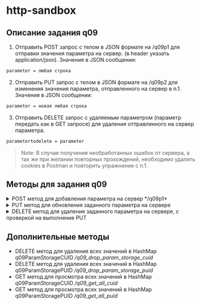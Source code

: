 # http-sandbox

## Описание задания q09
1. Отправить POST запрос с телом в JSON формате на /q09p1 для отправки значения параметра на сервер.
   (в header указать application/json).
   Значения в JSON сообщении:
```sh
parameter = любая строка
```
2. Отправить PUT запрос с телом в JSON формате на /q09p2 для изменения значения параметра, отправленного на сервер в п.1.
   Значения в JSON сообщении:
```sh
parameter = новая любая строка
```
3. Отправить DELETE запрос с удаляемым параметром (параметр передать как в GET запросе) для удаления отправленного на сервер параметра.
```sh
parametertodelete = parameter
```
> Note: В случае получения необработанных ошибок от сервера, а так же при желании повторных прохождений, необходимо удалить cookies в Postman и повторить упражнение с п.1.

## Методы для задания q09
<details>
    <summary>POST метод для добавления параметра на сервер */q09p1*</summary>

*/q09p1*

Request:
```json
{
    "parameter" : "POST"
}
```
Response correct:
```json
{
    "timeEpoch": "1664053031",
    "timeISO": "2022-09-24T20:57:11.700270800",
    "message": "Новый параметр parameter успешно добавлен, значение: POST.",
    "clientIP": "0:0:0:0:0:0:0:1",
    "correct": true
}
```

![post_flowchart](https://github.com/andreynorvatov/test/tree/main/readme_img/q09p1_post.png)

</details>
<details>
    <summary>PUT метод для обновления заданного параметра на сервере</summary>


*/q09p2*

Request:
```json
{
   "parameter":"PUT"
}
```
Response:
```json
{
   "timeEpoch": "1664053292",
   "timeISO": "2022-09-24T21:01:32.926552500",
   "message": "Параметру parameter изменено значение с POST на PUT",
   "clientIP": "0:0:0:0:0:0:0:1",
   "correct": true
}
```
</details>
<details>
    <summary>DELETE метод для удаления заданного параметра на сервере, с проверкой на выполнение PUT</summary>

*/q09p3*

Request:
```sh
http://localhost:8080/q09p3?parametertoremove=parameter
```
Response:
```json
{
   "timeEpoch": "1664053352",
   "timeISO": "2022-09-24T21:02:32.670084100",
   "message": "Параметр parameter со значением PUT удален. Код для moodle NAAGPB11922SMR922",
   "clientIP": "0:0:0:0:0:0:0:1",
   "correct": true
}
```
</details>

## Дополнительные методы
- DELETE метод для удаления всех значений в HashMap q09ParamStorageCUID */q09_drop_param_storage_cuid*
- DELETE метод для удаления всех значений в HashMap q09ParamStoragePUID */q09_drop_param_storage_puid*
- GET метод для просмотра всех значений в HashMap q09ParamStorageCUID */q09_get_all_cuid*
- GET метод для просмотра всех значений в HashMap q09ParamStoragePUID */q09_get_all_puid*



